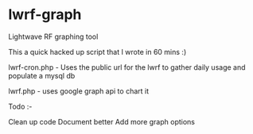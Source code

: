 lwrf-graph
==========

Lightwave RF graphing tool

This a quick hacked up script that I wrote in 60 mins :)

lwrf-cron.php - Uses the public url for the lwrf to gather daily usage and populate a mysql db

lwrf.php - uses google graph api to chart it

Todo :-

Clean up code
Document better
Add more graph options
